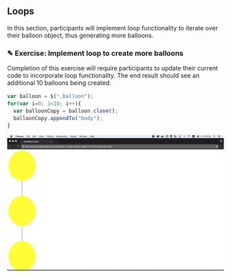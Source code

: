 ## Loops

In this section, participants will implement loop functionality to iterate over their
balloon object, thus generating more balloons.

### ✎ Exercise: Implement loop to create more balloons

Completion of this exercise will require participants to update their current
code to incorporate loop functionality. The end result should see an additional
10 balloons being created.

```javascript
var balloon = $(".balloon");
for(var i=0; 1<10; i++){
  var balloonCopy = balloon.clone();
  balloonCopy.appendTo("body");
}
```
![](https://raw.githubusercontent.com/Codaisseur/taste-of-code-balloon-game/master/Screenshots/loop.png)
